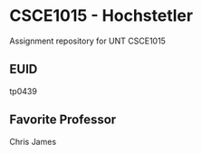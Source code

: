 # CSCE1015 - Hochstetler
Assignment repository for UNT CSCE1015
## EUID
tp0439
## Favorite Professor
Chris James
